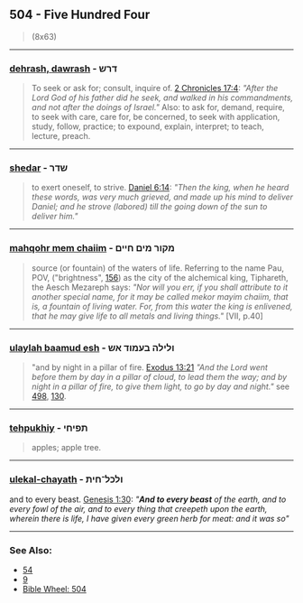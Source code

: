 ## 504 - Five Hundred Four
> (8x63)

---

### [dehrash, dawrash](/keys/DRSh) - דרש
> To seek or ask for; consult, inquire of. [2 Chronicles 17:4](http://biblehub.com/2_chronicles/17-4.htm): *"After the Lord God of his father did he seek, and walked in his commandments, and not after the doings of Israel."* Also: to ask for, demand, require, to seek with care, care for, be concerned, to seek with application, study, follow, practice; to expound, explain, interpret; to teach, lecture, preach.

---

### [shedar](/keys/ShDR) - שדר
> to exert oneself, to strive. [Daniel 6:14](http://biblehub.com/daniel/6-14.htm): *"Then the king, when he heard these words, was very much grieved, and made up his mind to deliver Daniel; and he strove (labored) till the going down of the sun to deliver him."*

---

### [mahqohr mem chaiim](/keys/MQVR.MIM.ChIIM) - מקור מים חיים
> source (or fountain) of the waters of life. Referring to the name Pau, POV, ("brightness", [156](156)) as the city of the alchemical king, Tiphareth, the Aesch Mezareph says: *"Nor will you err, if you shall attribute to it another special name, for it may be called mekor mayim chaiim, that is, a fountain of living water. For, from this water the king is enlivened, that he may give life to all metals and living things."* [VII, p.40]

---

### [ulaylah baamud esh](/keys/VLILH.BOMVD.ASh) - ולילה בעמוד אש
> "and by night in a pillar of fire. [Exodus 13:21](http://biblehub.com/exodus/13-21.htm) *"And the Lord went before them by day in a pillar of cloud, to lead them the way; and by night in a pillar of fire, to give them light, to go by day and night."* see [498](498), [130](130).

---

### [tehpukhiy](/keys/ThPIChI) - תפיחי
> apples; apple tree.

---

### [ulekal-chayath](/keys/VLKL-ChITh) - ולכל־חית
and to every beast. [Genesis 1:30](https://biblehub.com/genesis/1-30.htm): *"**And to every beast** of the earth, and to every fowl of the air, and to every thing that creepeth upon the earth, wherein there is life, I have given every green herb for meat: and it was so"*

---

### See Also:

- [54](54)
- [9](9)
- [Bible Wheel: 504](https://www.biblewheel.com//GR/GR_Database.php?SearchBy_Gematria=504)
